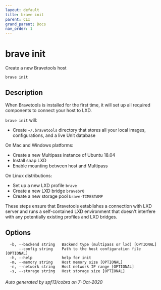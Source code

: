 ```yaml
---
layout: default
title: brave init
parent: CLI
grand_parent: Docs
nav_order: 1
---
```


# brave init

Create a new Bravetools host

```
brave init
```

## Description

When Bravetools is installed for the first time, it will set up all required components to connect your host to LXD.

`brave init` will:

* Create `~/.bravetools` directory that stores all your local images, configurations, and a live Unit database

On Mac and Windows platforms:

* Create a new Multipass instance of Ubuntu 18.04
* Install snap LXD
* Enable mounting between host and Multipass

On Linux distributions:

* Set up a new LXD profile `brave`
* Create a new LXD bridge `bravebr0`
* Create a new storage pool `brave-TIMESTAMP`

These steps ensure that Bravetools establishes a connection with LXD server and runs a self-contained LXD environment that doesn't interfere with any potentially existing profiles and LXD bridges.

## Options

```
  -b, --backend string   Backend type (multipass or lxd) [OPTIONAL]
      --config string    Path to the host configuration file [OPTIONAL]
  -h, --help             help for init
  -m, --memory string    Host memory size [OPTIONAL]
  -n, --network string   Host network IP range [OPTIONAL]
  -s, --storage string   Host storage size [OPTIONAL]
```

###### Auto generated by spf13/cobra on 7-Oct-2020

